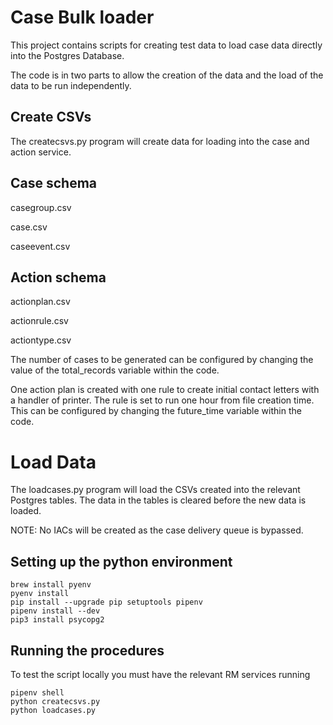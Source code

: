 
# Case Bulk loader
This project contains scripts for creating test data to load case data directly into the Postgres Database.

The code is in two parts to allow the creation of the data and the load of the data to be run independently.

## Create CSVs

The createcsvs.py program will create data for loading into the case and action service.

## Case schema
casegroup.csv

case.csv

caseevent.csv

## Action schema
actionplan.csv

actionrule.csv

actiontype.csv


The number of cases to be generated can be configured by changing the value of the total_records variable within the code.

One action plan is created with one rule to create initial contact letters with a handler of printer. The rule is set to run one hour from file creation time. This can be configured by changing the future_time variable within the code.

# Load Data
The loadcases.py program will load the CSVs created into the relevant Postgres tables. The data in the tables is cleared before the new data is loaded.

NOTE: No IACs will be created as the case delivery queue is bypassed.

## Setting up the python environment
```
brew install pyenv
pyenv install
pip install --upgrade pip setuptools pipenv
pipenv install --dev
pip3 install psycopg2
```

## Running the procedures

To test the script locally you must have the relevant RM services running
```
pipenv shell
python createcsvs.py
python loadcases.py
```